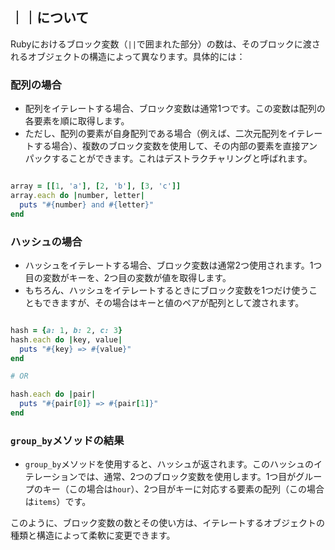 ## ｜｜について

Rubyにおけるブロック変数（`||`で囲まれた部分）の数は、そのブロックに渡されるオブジェクトの構造によって異なります。具体的には：

### 配列の場合

- 配列をイテレートする場合、ブロック変数は通常1つです。この変数は配列の各要素を順に取得します。
- ただし、配列の要素が自身配列である場合（例えば、二次元配列をイテレートする場合）、複数のブロック変数を使用して、その内部の要素を直接アンパックすることができます。これはデストラクチャリングと呼ばれます。

```ruby

array = [[1, 'a'], [2, 'b'], [3, 'c']]
array.each do |number, letter|
  puts "#{number} and #{letter}"
end

```

### ハッシュの場合

- ハッシュをイテレートする場合、ブロック変数は通常2つ使用されます。1つ目の変数がキーを、2つ目の変数が値を取得します。
- もちろん、ハッシュをイテレートするときにブロック変数を1つだけ使うこともできますが、その場合はキーと値のペアが配列として渡されます。

```ruby

hash = {a: 1, b: 2, c: 3}
hash.each do |key, value|
  puts "#{key} => #{value}"
end

# OR

hash.each do |pair|
  puts "#{pair[0]} => #{pair[1]}"
end

```

### `group_by`メソッドの結果

- `group_by`メソッドを使用すると、ハッシュが返されます。このハッシュのイテレーションでは、通常、2つのブロック変数を使用します。1つ目がグループのキー（この場合は`hour`）、2つ目がキーに対応する要素の配列（この場合は`items`）です。

このように、ブロック変数の数とその使い方は、イテレートするオブジェクトの種類と構造によって柔軟に変更できます。